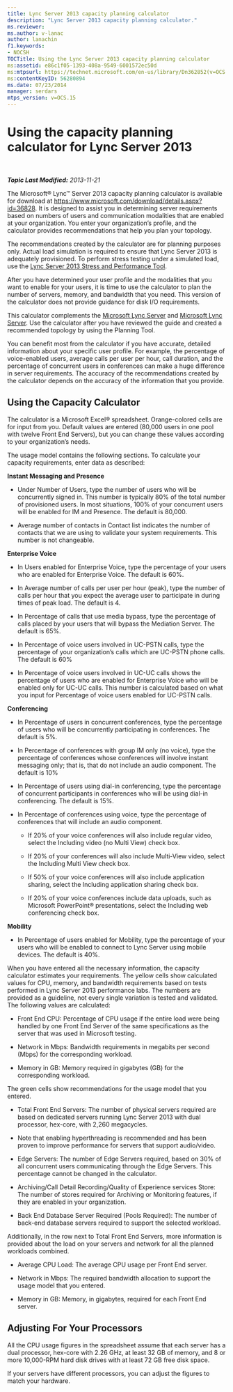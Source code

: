 ```yaml
---
title: Lync Server 2013 capacity planning calculator
description: "Lync Server 2013 capacity planning calculator."
ms.reviewer: 
ms.author: v-lanac
author: lanachin
f1.keywords:
- NOCSH
TOCTitle: Using the Lync Server 2013 capacity planning calculator
ms:assetid: e86c1f05-1393-408a-9549-6001572ec50d
ms:mtpsurl: https://technet.microsoft.com/en-us/library/Dn362852(v=OCS.15)
ms:contentKeyID: 56280894
ms.date: 07/23/2014
manager: serdars
mtps_version: v=OCS.15
---
```


# Using the capacity planning calculator for Lync Server 2013

<div data-xmlns="http://www.w3.org/1999/xhtml">

<div class="topic" data-xmlns="http://www.w3.org/1999/xhtml" data-msxsl="urn:schemas-microsoft-com:xslt" data-cs="https://msdn.microsoft.com/">

<div data-asp="https://msdn2.microsoft.com/asp">



</div>

<div id="mainSection">

<div id="mainBody">

<span> </span>

_**Topic Last Modified:** 2013-11-21_

The Microsoft® Lync™ Server 2013 capacity planning calculator is available for download at <https://www.microsoft.com/download/details.aspx?id=36828>. It is designed to assist you in determining server requirements based on numbers of users and communication modalities that are enabled at your organization. You enter your organization’s profile, and the calculator provides recommendations that help you plan your topology.

The recommendations created by the calculator are for planning purposes only. Actual load simulation is required to ensure that Lync Server 2013 is adequately provisioned. To perform stress testing under a simulated load, use the [Lync Server 2013 Stress and Performance Tool](https://go.microsoft.com/fwlink/?linkid=282724).

After you have determined your user profile and the modalities that you want to enable for your users, it is time to use the calculator to plan the number of servers, memory, and bandwidth that you need. This version of the calculator does not provide guidance for disk I/O requirements.

This calculator complements the [Microsoft Lync Server](https://go.microsoft.com/fwlink/?linkid=282725) and [Microsoft Lync Server](lync-server-2013-planning.md). Use the calculator after you have reviewed the guide and created a recommended topology by using the Planning Tool.

You can benefit most from the calculator if you have accurate, detailed information about your specific user profile. For example, the percentage of voice-enabled users, average calls per user per hour, call duration, and the percentage of concurrent users in conferences can make a huge difference in server requirements. The accuracy of the recommendations created by the calculator depends on the accuracy of the information that you provide.

<div>

## Using the Capacity Calculator

The calculator is a Microsoft Excel® spreadsheet. Orange-colored cells are for input from you. Default values are entered (80,000 users in one pool with twelve Front End Servers), but you can change these values according to your organization’s needs.

The usage model contains the following sections. To calculate your capacity requirements, enter data as described:

**Instant Messaging and Presence**

  - Under Number of Users, type the number of users who will be concurrently signed in. This number is typically 80% of the total number of provisioned users. In most situations, 100% of your concurrent users will be enabled for IM and Presence. The default is 80,000.

  - Average number of contacts in Contact list indicates the number of contacts that we are using to validate your system requirements. This number is not changeable.

**Enterprise Voice**

  - In Users enabled for Enterprise Voice, type the percentage of your users who are enabled for Enterprise Voice. The default is 60%.

  - In Average number of calls per user per hour (peak), type the number of calls per hour that you expect the average user to participate in during times of peak load. The default is 4.

  - In Percentage of calls that use media bypass, type the percentage of calls placed by your users that will bypass the Mediation Server. The default is 65%.

  - In Percentage of voice users involved in UC-PSTN calls, type the percentage of your organization’s calls which are UC-PSTN phone calls. The default is 60%

  - In Percentage of voice users involved in UC-UC calls shows the percentage of users who are enabled for Enterprise Voice who will be enabled only for UC-UC calls. This number is calculated based on what you input for Percentage of voice users enabled for UC-PSTN calls.

**Conferencing**

  - In Percentage of users in concurrent conferences, type the percentage of users who will be concurrently participating in conferences. The default is 5%.

  - In Percentage of conferences with group IM only (no voice), type the percentage of conferences whose conferences will involve instant messaging only; that is, that do not include an audio component. The default is 10%

  - In Percentage of users using dial-in conferencing, type the percentage of concurrent participants in conferences who will be using dial-in conferencing. The default is 15%.

  - In Percentage of conferences using voice, type the percentage of conferences that will include an audio component.
    
      - If 20% of your voice conferences will also include regular video, select the Including video (no Multi View) check box.
    
      - If 20% of your conferences will also include Multi-View video, select the Including Multi View check box.
    
      - If 50% of your voice conferences will also include application sharing, select the Including application sharing check box.
    
      - If 20% of your voice conferences include data uploads, such as Microsoft PowerPoint® presentations, select the Including web conferencing check box.

**Mobility**

  - In Percentage of users enabled for Mobility, type the percentage of your users who will be enabled to connect to Lync Server using mobile devices. The default is 40%.

When you have entered all the necessary information, the capacity calculator estimates your requirements. The yellow cells show calculated values for CPU, memory, and bandwidth requirements based on tests performed in Lync Server 2013 performance labs. The numbers are provided as a guideline, not every single variation is tested and validated. The following values are calculated:

  - Front End CPU: Percentage of CPU usage if the entire load were being handled by one Front End Server of the same specifications as the server that was used in Microsoft testing.

  - Network in Mbps: Bandwidth requirements in megabits per second (Mbps) for the corresponding workload.

  - Memory in GB: Memory required in gigabytes (GB) for the corresponding workload.

The green cells show recommendations for the usage model that you entered.

  - Total Front End Servers: The number of physical servers required are based on dedicated servers running Lync Server 2013 with dual processor, hex-core, with 2,260 megacycles.

  - Note that enabling hyperthreading is recommended and has been proven to improve performance for servers that support audio/video.

  - Edge Servers: The number of Edge Servers required, based on 30% of all concurrent users communicating through the Edge Servers. This percentage cannot be changed in the calculator.

  - Archiving/Call Detail Recording/Quality of Experience services Store: The number of stores required for Archiving or Monitoring features, if they are enabled in your organization.

  - Back End Database Server Required (Pools Required): The number of back-end database servers required to support the selected workload.

Additionally, in the row next to Total Front End Servers, more information is provided about the load on your servers and network for all the planned workloads combined.

  - Average CPU Load: The average CPU usage per Front End server.

  - Network in Mbps: The required bandwidth allocation to support the usage model that you entered.

  - Memory in GB: Memory, in gigabytes, required for each Front End server.

</div>

<div>

## Adjusting For Your Processors

All the CPU usage figures in the spreadsheet assume that each server has a dual processor, hex-core with 2.26 GHz, at least 32 GB of memory, and 8 or more 10,000-RPM hard disk drives with at least 72 GB free disk space.

If your servers have different processors, you can adjust the figures to match your hardware.

</div>

</div>

<span> </span>

</div>

</div>

</div>

